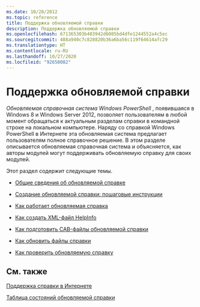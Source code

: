 ```yaml
---
ms.date: 10/28/2012
ms.topic: reference
title: Поддержка обновляемой справки
description: Поддержка обновляемой справки
ms.openlocfilehash: 671365303b403942d6085bd4dfe1244552a4c5ec
ms.sourcegitcommit: 488a940c7c828820b36a6ba56c119f64614afc29
ms.translationtype: HT
ms.contentlocale: ru-RU
ms.lasthandoff: 10/27/2020
ms.locfileid: "92658082"
---
```

# <a name="supporting-updatable-help"></a>Поддержка обновляемой справки

*Обновляемая справочная система Windows PowerShell* , появившаяся в Windows 8 и Windows Server 2012, позволяет пользователям в любой момент обращаться к актуальным разделам справки в командной строке на локальном компьютере. Наряду со справкой Windows PowerShell в Интернете эта обновляемая система предлагает пользователям полное справочное решение. В этом разделе описывается обновляемая справочная система и объясняется, как авторы модулей могут поддерживать обновляемую справку для своих модулей.

Этот раздел содержит следующие темы.

- [Общие сведения об обновляемой справке](./updatable-help-overview.md)

- [Создание обновляемой справки: пошаговые инструкции](./updatable-help-authoring-step-by-step.md)

- [Как работает обновляемая справка](./how-updatable-help-works.md)

- [Как создать XML-файл HelpInfo](./how-to-create-a-helpinfo-xml-file.md)

- [Как подготовить CAB-файлы обновляемой справки](./how-to-prepare-updatable-help-cab-files.md)

- [Как обновить файлы справки](./how-to-update-help-files.md)

- [Как проверить обновляемую справку](./how-to-test-updatable-help.md)

## <a name="see-also"></a>См. также

[Поддержка справки в Интернете](./supporting-online-help.md)

[Таблица состояний обновляемой справки](/windows/deployment/deploy-whats-new)
